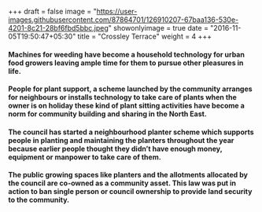 +++
draft = false
image = "https://user-images.githubusercontent.com/87864701/126910207-67baa136-530e-4201-8c21-28bf6fbd5bbc.jpeg"
showonlyimage = true
date = "2016-11-05T19:50:47+05:30"
title = "Crossley Terrace"
weight = 4
+++

#### Machines for weeding have become a household technology for urban food growers leaving ample time for them to pursue other pleasures in life.
#### People for plant support, a scheme launched by the community arranges for neighbours or installs technology to take care of plants when the owner is on holiday these kind of plant sitting activities have become a norm for community building and sharing in the North East.
#### The council has started a neighbourhood planter scheme which supports people in planting and maintaining the planters throughout the year because earlier people thought they didn’t have enough money, equipment or manpower to take care of them.
#### The public growing spaces like planters and the allotments allocated by the council are co-owned as a community asset. This law was put in action to ban single person or council ownership to provide land security to the community.
